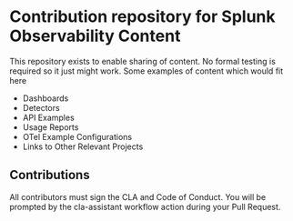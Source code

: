 # Contribution repository for Splunk Observability Content

This repository exists to enable sharing of content. No formal testing is
required so it just might work. Some examples of content which would fit here

* Dashboards
* Detectors
* API Examples
* Usage Reports
* OTel Example Configurations
* Links to Other Relevant Projects

## Contributions
All contributors must sign the CLA and Code of Conduct. You will be prompted by the cla-assistant workflow action during your Pull Request.

